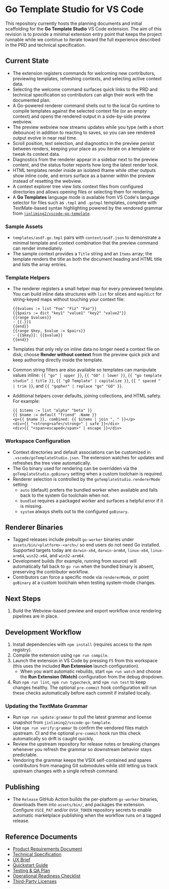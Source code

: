# Go Template Studio for VS Code

This repository currently hosts the planning documents and initial scaffolding for the **Go Template Studio** VS Code extension. The aim of this revision is to provide a minimal extension entry point that keeps the project runnable while we continue to iterate toward the full experience described in the PRD and technical specification.

## Current State
- The extension registers commands for welcoming new contributors, previewing templates, refreshing contexts, and selecting active context data.
- Selecting the welcome command surfaces quick links to the PRD and technical specification so contributors can align their work with the documented plan.
- A Go-powered renderer command shells out to the local Go runtime to compile templates against the selected context file (or an empty context) and opens the rendered output in a side-by-side preview webview.
- The preview webview now streams updates while you type (with a short debounce) in addition to reacting to saves, so you can see rendered output evolve in near real time.
- Scroll position, text selection, and diagnostics in the preview persist between renders, keeping your place as you iterate on a template or tweak its context data.
- Diagnostics from the renderer appear in a sidebar next to the preview content, and the status footer reports how long the latest render took.
- HTML templates render inside an isolated iframe while other outputs show inline code, and errors surface as a banner within the preview instead of resetting the webview.
- A context explorer tree view lists context files from configured directories and allows opening files or selecting them for rendering.
- A **Go Templates** language mode is available from VS Code's language selector for files such as `.tmpl` and `.gotmpl` templates, complete with TextMate-based syntax highlighting powered by the vendored grammar from [`jinliming2/vscode-go-template`](https://github.com/jinliming2/vscode-go-template).

### Sample Assets
- `templates/asdf.go.tmpl` pairs with `context/asdf.json` to demonstrate a minimal template and context combination that the preview command can render immediately.
- The sample context provides a `Title` string and an `Items` array; the template renders the title as both the document heading and HTML title and lists the array entries.

### Template Helpers
- The renderer registers a small helper map for every previewed template. You can build inline data structures with `list` for slices and `map`/`dict` for string-keyed maps without touching your context file:

  ```gotemplate
  {{$values := list "Foo" "Fiz" "Faz"}}
  {{$pairs := dict "key1" "value1" "key2" "value2"}}
  {{range $values}}
  - {{.}}1
  {{end}}
  {{range $key, $value := $pairs}}
  - {{$key}}: {{$value}}
  {{end}}
  ```
- Templates that only rely on inline data no longer need a context file on disk; choose **Render without context** from the preview quick pick and keep authoring directly inside the template.
- Common string filters are also available so templates can manipulate values inline: `{{ "go" | upper }}`, `{{ "GO" | lower }}`, `{{ "go template studio" | title }}`, `{{ "gO Template" | capitalize }}`, `{{ " spaced " | trim }}`, and `{{ "gopher" | replace "go" "GO" }}`.
- Additional helpers cover defaults, joining collections, and HTML safety. For example:

  ```gotemplate
  {{ $items := list "alpha" "beta" }}
  {{ $name := default "friend" .Name }}
  <p>{{ $name }}, combined: {{ $items | join ", " }}</p>
  <div>{{ "<strong>safe</strong>" | safe }}</div>
  <div>{{ "<span>escaped</span>" | escape }}</div>
  ```

### Workspace Configuration
- Context directories and default associations can be customized in `.vscode/goTemplateStudio.json`. The extension watches for updates and refreshes the tree view automatically.
- The Go binary used for rendering can be overridden via the `goTemplateStudio.goBinary` setting when a custom toolchain is required.
- Renderer selection is controlled by the `goTemplateStudio.rendererMode` setting:
  - `auto` (default) prefers the bundled worker when available and falls back to the system Go toolchain when not.
  - `bundled` requires a packaged worker and surfaces a helpful error if it is missing.
  - `system` always shells out to the configured `goBinary`.

## Renderer Binaries
- Tagged releases include prebuilt `go-worker` binaries under `assets/bin/<platform>-<arch>/` so end users do not need Go installed. Supported targets today are `darwin-x64`, `darwin-arm64`, `linux-x64`, `linux-arm64`, `win32-x64`, and `win32-arm64`.
- Development builds (for example, running from source) will automatically fall back to `go run` when the bundled binary is absent, preserving the contributor workflow.
- Contributors can force a specific mode via `rendererMode`, or point `goBinary` at a custom toolchain when testing system-mode changes.

## Next Steps
1. Build the Webview-based preview and export workflow once rendering pipelines are in place.

## Development Workflow
1. Install dependencies with `npm install` (requires access to the npm registry).
2. Compile the extension using `npm run compile`.
3. Launch the extension in VS Code by pressing `F5` from this workspace (this uses the included **Run Extension** launch configuration).
   - When you want automatic rebuilds, start `npm run watch` and choose the **Run Extension (Watch)** configuration from the debug dropdown.
4. Run `npm run lint`, `npm run typecheck`, and `npm run test` to keep changes healthy. The optional `pre-commit` hook configuration will run these checks automatically before each commit if installed locally.

### Updating the TextMate Grammar
- Run `npm run update:grammar` to pull the latest grammar and license snapshot from `jinliming2/vscode-go-template`.
- Use `npm run verify:grammar` to confirm the vendored files match upstream. CI and the optional `pre-commit` hook run this check automatically so drift is caught quickly.
- Review the upstream repository for release notes or breaking changes whenever you refresh the grammar so downstream behavior stays predictable.
- Vendoring the grammar keeps the VSIX self-contained and spares contributors from managing Git submodules while still letting us track upstream changes with a single refresh command.

## Publishing
- The `Release` GitHub Action builds the per-platform `go-worker` binaries, downloads them into `assets/bin/`, and packages the extension. Configure `VSCE_PAT` and/or `OVSX_TOKEN` repository secrets to enable automatic marketplace publishing when the workflow runs on a tagged release.

## Reference Documents
- [Product Requirements Document](PRD.md)
- [Technical Specification](technical_spec.md)
- [UX Brief](ux_brief.md)
- [Quickstart Guide](docs/quickstart.md)
- [Testing & QA Plan](testing_plan.md)
- [Operational Readiness Checklist](operational_readiness.md)
- [Third-Party Licenses](docs/THIRD_PARTY_LICENSES.md)
